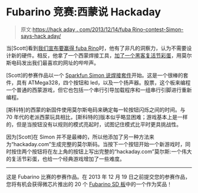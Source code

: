 # Fubarino 竞赛:西蒙说 Hackaday

> 原文:[https://hack aday . com/2013/12/14/fuba Rino-contest-Simon-says-hack aday/](https://hackaday.com/2013/12/14/fubarino-contest-simon-says-hackaday/)

当[Scott]看到[我们宣布要赢得 fuba Rino](http://hackaday.com/2013/12/03/new-contest-win-one-of-20-microchip-fubarino-boards/)时，他有了非凡的洞察力，认为不需要设计新的硬件。相反，他拿了一个西蒙焊接工具，[加了一个黑客复活节彩蛋](http://www.scorchworks.com/Blog/simon-hack-a-daying/)，用莫尔斯电码发出我们最喜欢的网址的哔哔声。

[Scott]的参赛作品以一个 [Sparkfun Simon 说焊接套件](https://www.sparkfun.com/products/10547)开始。这是一个很棒的套件，具有 ATMega328，四个按钮和 led，以及一个扬声器。股票，这个板来编程一个普通的西蒙游戏，但它也包括一个串行引导加载程序和一组串行引脚进行重新编程。

[斯科特]的西蒙的新固件使用莫尔斯电码来确定每一轮按钮闪烁之间的时间。与 70 年代的老派西蒙玩具相比，[斯科特的]版本似乎略显困难；游戏基本上是一样的，但是当按钮没有以规则的模式亮起时，试图记住模式比平时更具挑战性。

因为[Scott]在 Simon 并不是最棒的，所以他添加了另一种方法来为“hackaday.com”生成完整的莫尔斯码。当按下一个按钮开始一个新游戏时，同时按住两个按钮将在左上角的按钮上写出完整的“hackaday.com”莫尔斯:一个伟大的复活节彩蛋，也给一个经典游戏增加了一些难度。

* * *

这是 Fubarino 比赛的参赛作品。在 2013 年 12 月 19 日之前提交您的参赛作品，您将有机会获得微芯片推出的 20 个 [Fubarino SD 板](http://www.microchip.com/stellent/idcplg?IdcService=SS_GET_PAGE&nodeId=1406&dDocName=en566210)中的一个作为奖品！